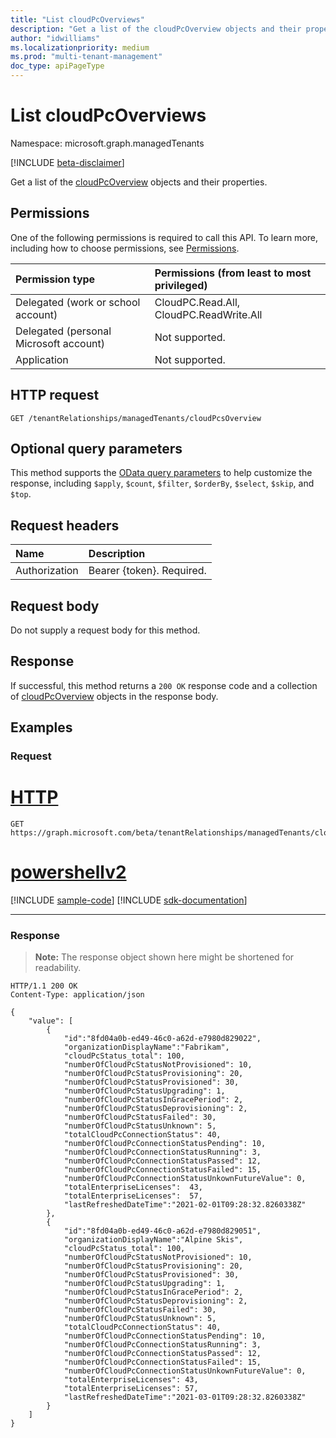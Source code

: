 ```yaml
---
title: "List cloudPcOverviews"
description: "Get a list of the cloudPcOverview objects and their properties."
author: "idwilliams"
ms.localizationpriority: medium
ms.prod: "multi-tenant-management"
doc_type: apiPageType
---
```


# List cloudPcOverviews
Namespace: microsoft.graph.managedTenants

[!INCLUDE [beta-disclaimer](../../includes/beta-disclaimer.md)]

Get a list of the [cloudPcOverview](../resources/managedtenants-cloudpcoverview.md) objects and their properties.

## Permissions
One of the following permissions is required to call this API. To learn more, including how to choose permissions, see [Permissions](/graph/permissions-reference).

|Permission type|Permissions (from least to most privileged)|
|:---|:---|
|Delegated (work or school account)|CloudPC.Read.All, CloudPC.ReadWrite.All|
|Delegated (personal Microsoft account)|Not supported.|
|Application|Not supported.|

## HTTP request

<!-- {
  "blockType": "ignored"
}
-->
``` http
GET /tenantRelationships/managedTenants/cloudPcsOverview
```

## Optional query parameters
This method supports the [OData query parameters](/graph/query-parameters) to help customize the response, including `$apply`, `$count`, `$filter`, `$orderBy`, `$select`, `$skip`, and `$top`.

## Request headers
|Name|Description|
|:---|:---|
|Authorization|Bearer {token}. Required.|

## Request body
Do not supply a request body for this method.

## Response

If successful, this method returns a `200 OK` response code and a collection of [cloudPcOverview](../resources/managedtenants-cloudpcoverview.md) objects in the response body.

## Examples

### Request

# [HTTP](#tab/http)
<!-- {
  "blockType": "request",
  "name": "list_cloudpcoverview"
}
-->
``` http
GET https://graph.microsoft.com/beta/tenantRelationships/managedTenants/cloudPcsOverview
```

# [powershellv2](#tab/powershellv2)
[!INCLUDE [sample-code](../includes/snippets/powershellv2/list-cloudpcoverview-powershellv2-snippets.md)]
[!INCLUDE [sdk-documentation](../includes/snippets/snippets-sdk-documentation-link.md)]

---



### Response
>**Note:** The response object shown here might be shortened for readability.
<!-- {
  "blockType": "response",
  "truncated": true,
  "@odata.type": "Collection(microsoft.graph.managedTenants.cloudPcOverview)"
}
-->
``` http
HTTP/1.1 200 OK
Content-Type: application/json

{
    "value": [
        {
            "id":"8fd04a0b-ed49-46c0-a62d-e7980d829022",
            "organizationDisplayName":"Fabrikam",
            "cloudPcStatus_total": 100,
            "numberOfCloudPcStatusNotProvisioned": 10,
            "numberOfCloudPcStatusProvisioning": 20,
            "numberOfCloudPcStatusProvisioned": 30,
            "numberOfCloudPcStatusUpgrading": 1,
            "numberOfCloudPcStatusInGracePeriod": 2,
            "numberOfCloudPcStatusDeprovisioning": 2,
            "numberOfCloudPcStatusFailed": 30,
            "numberOfCloudPcStatusUnknown": 5,
            "totalCloudPcConnectionStatus": 40,
            "numberOfCloudPcConnectionStatusPending": 10,
            "numberOfCloudPcConnectionStatusRunning": 3,
            "numberOfCloudPcConnectionStatusPassed": 12,
            "numberOfCloudPcConnectionStatusFailed": 15,
            "numberOfCloudPcConnectionStatusUnkownFutureValue": 0,
            "totalEnterpriseLicenses":  43,
            "totalEnterpriseLicenses":  57,
            "lastRefreshedDateTime":"2021-02-01T09:28:32.8260338Z"
        },
        {
            "id":"8fd04a0b-ed49-46c0-a62d-e7980d829051",
            "organizationDisplayName":"Alpine Skis",
            "cloudPcStatus_total": 100,
            "numberOfCloudPcStatusNotProvisioned": 10,
            "numberOfCloudPcStatusProvisioning": 20,
            "numberOfCloudPcStatusProvisioned": 30,
            "numberOfCloudPcStatusUpgrading": 1,
            "numberOfCloudPcStatusInGracePeriod": 2,
            "numberOfCloudPcStatusDeprovisioning": 2,
            "numberOfCloudPcStatusFailed": 30,
            "numberOfCloudPcStatusUnknown": 5,
            "totalCloudPcConnectionStatus": 40,
            "numberOfCloudPcConnectionStatusPending": 10,
            "numberOfCloudPcConnectionStatusRunning": 3,
            "numberOfCloudPcConnectionStatusPassed": 12,
            "numberOfCloudPcConnectionStatusFailed": 15,
            "numberOfCloudPcConnectionStatusUnkownFutureValue": 0,
            "totalEnterpriseLicenses": 43,
            "totalEnterpriseLicenses": 57,
            "lastRefreshedDateTime":"2021-03-01T09:28:32.8260338Z"
        }
    ]
}
```
